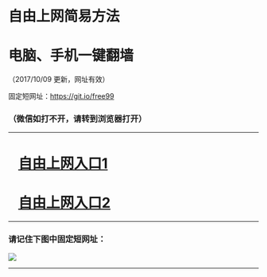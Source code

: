 ﻿# 自由上网简易方法

# 电脑、手机一键翻墙

（2017/10/09 更新，网址有效）

固定短网址：https://git.io/free99

### （微信如打不开，请转到浏览器打开）


***





# &nbsp;&nbsp; <a href="http://ft176427721.fwq-tz-1001.info/fwqtz01.html?t=100900126163 " target="_blank">自由上网入口1</a>
# &nbsp;&nbsp; <a href="http://ft2087921608.fwq-tz-1002.info/fwqtz02.html?t=100900118344 " target="_blank">自由上网入口2</a>
***

### 请记住下图中固定短网址：

<img src="https://s3-us-west-2.amazonaws.com/fwq-1001/yjfq-20170905okok.png" /> 


***

